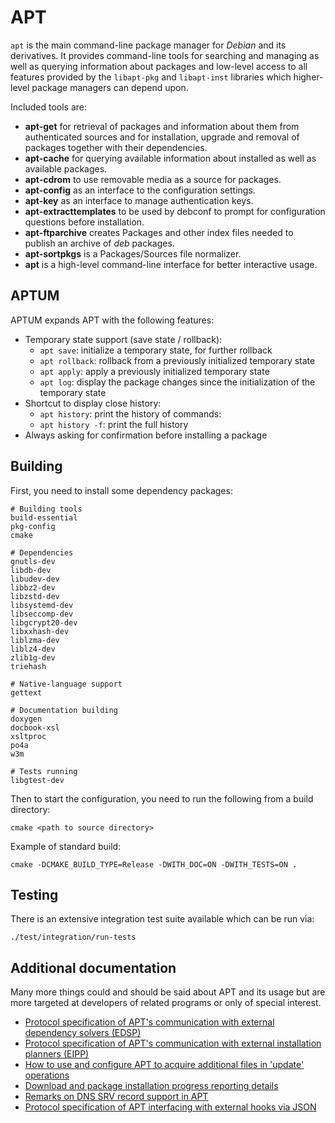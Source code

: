 APT
===

`apt` is the main command-line package manager for *Debian* and its derivatives.
It provides command-line tools for searching and managing as well as querying information about packages and low-level access to all features provided by the `libapt-pkg` and `libapt-inst` libraries which higher-level package managers can depend upon.

Included tools are:

- **apt-get** for retrieval of packages and information about them from authenticated sources and for installation, upgrade and removal of packages together with their dependencies.
- **apt-cache** for querying available information about installed as well as available packages.
- **apt-cdrom** to use removable media as a source for packages.
- **apt-config** as an interface to the configuration settings.
- **apt-key** as an interface to manage authentication keys.
- **apt-extracttemplates** to be used by debconf to prompt for configuration questions before installation.
- **apt-ftparchive** creates Packages and other index files needed to publish an archive of *deb* packages.
- **apt-sortpkgs** is a Packages/Sources file normalizer.
- **apt** is a high-level command-line interface for better interactive usage.


APTUM
-----

APTUM expands APT with the following features:

- Temporary state support (save state / rollback):
	- `apt save`: initialize a temporary state, for further rollback
	- `apt rollback`: rollback from a previously initialized temporary state
	- `apt apply`: apply a previously initialized temporary state
	- `apt log`: display the package changes since the initialization of the temporary state
- Shortcut to display close history:
	- `apt history`: print the history of commands:
	- `apt history -f`: print the full history
- Always asking for confirmation before installing a package


Building
--------
First, you need to install some dependency packages:

```
# Building tools
build-essential
pkg-config
cmake

# Dependencies
gnutls-dev
libdb-dev
libudev-dev
libbz2-dev
libzstd-dev
libsystemd-dev
libseccomp-dev
libgcrypt20-dev
libxxhash-dev
liblzma-dev
liblz4-dev
zlib1g-dev
triehash

# Native-language support
gettext

# Documentation building
doxygen
docbook-xsl
xsltproc
po4a
w3m

# Tests running
libgtest-dev
```

Then to start the configuration, you need to run the following from a build directory:

	cmake <path to source directory>

Example of standard build:

	cmake -DCMAKE_BUILD_TYPE=Release -DWITH_DOC=ON -DWITH_TESTS=ON .

Testing
-------
There is an extensive integration test suite available which can be run via:

	./test/integration/run-tests


Additional documentation
------------------------

Many more things could and should be said about APT and its usage but are more targeted at developers of related programs or only of special interest.

- [Protocol specification of APT's communication with external dependency solvers (EDSP)](./doc/external-dependency-solver-protocol.md)
- [Protocol specification of APT's communication with external installation planners (EIPP)](./doc/external-installation-planner-protocol.md)
- [How to use and configure APT to acquire additional files in 'update' operations](./doc/acquire-additional-files.md)
- [Download and package installation progress reporting details](./doc/progress-reporting.md)
- [Remarks on DNS SRV record support in APT](./doc/srv-records-support.md)
- [Protocol specification of APT interfacing with external hooks via JSON](./doc/json-hooks-protocol.md)
